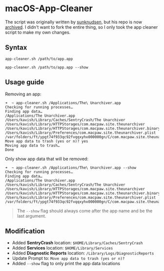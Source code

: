 # macOS-App-Cleaner

The script was originally written by [sunknudsen](https://github.com/sunknudsen), but his repo is now [archived](https://github.com/sunknudsen/privacy-guides/tree/master/how-to-clean-uninstall-macos-apps-using-appcleaner-open-source-alternative). I didn't want to fork the entire thing, so I only took the app cleaner script to make my own changes.

## Syntax

```console
app-cleaner.sh /path/to/app.app

app-cleaner.sh /path/to/app.app --show
```

## Usage guide

Removing an app:

```console
➜  ~ app-cleaner.sh /Applications/The\ Unarchiver.app
Checking for running processes…
Finding app data…
/Applications/The Unarchiver.app
/Users/kavish/Library/Caches/SentryCrash/The Unarchiver
/Users/kavish/Library/HTTPStorages/com.macpaw.site.theunarchiver
/Users/kavish/Library/HTTPStorages/com.macpaw.site.theunarchiver.binarycookies
/Users/kavish/Library/Preferences/com.macpaw.site.theunarchiver.plist
/var/folders/ft/ypgt74f933qc92fvqqxyhx000000gn/C/com.macpaw.site.theunarchiver
Move app data to trash (yes or n)? yes
Moving app data to trash…
Done
```

Only show app data that will be removed:

```console
➜  ~ app-cleaner.sh /Applications/The\ Unarchiver.app --show
Checking for running processes…
Finding app data…
/Applications/The Unarchiver.app
/Users/kavish/Library/Caches/SentryCrash/The Unarchiver
/Users/kavish/Library/HTTPStorages/com.macpaw.site.theunarchiver
/Users/kavish/Library/HTTPStorages/com.macpaw.site.theunarchiver.binarycookies
/Users/kavish/Library/Preferences/com.macpaw.site.theunarchiver.plist
/var/folders/ft/ypgt74f933qc92fvqqxyhx000000gn/C/com.macpaw.site.theunarchiver
```

> The `--show` flag should always come after the app name and be the last argument.

## Modification

- Added **SentryCrash** location: `$HOME/Library/Caches/SentryCrash`
- Added **Services** location: `$HOME/Library/Services`
- Added **Diagnostic Reports** location: `/Library/Logs/DiagnosticReports`
- Update Prompt to: `Move app data to trash (yes or n)?` 
- Added `--show` flag to only print the app data locations